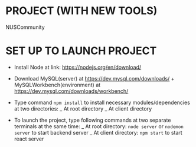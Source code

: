 # PROJECT (WITH NEW TOOLS)
NUSCommunity 
 
 # SET UP TO LAUNCH PROJECT
+ Install Node at link: https://nodejs.org/en/download/
+ Download MySQL(server) at https://dev.mysql.com/downloads/ + MySQLWorkbench(environment) at https://dev.mysql.com/downloads/workbench/

+ Type command `npm install` to install necessary modules/dependencies at two directories: 
_ At root directory
_ At client directory 

+ To launch the project, type following commands at two separate terminals at the same time:
_ At root directory: `node server` or `nodemon server` to start backend server
_ At client directory: `npm start` to start react server
        
